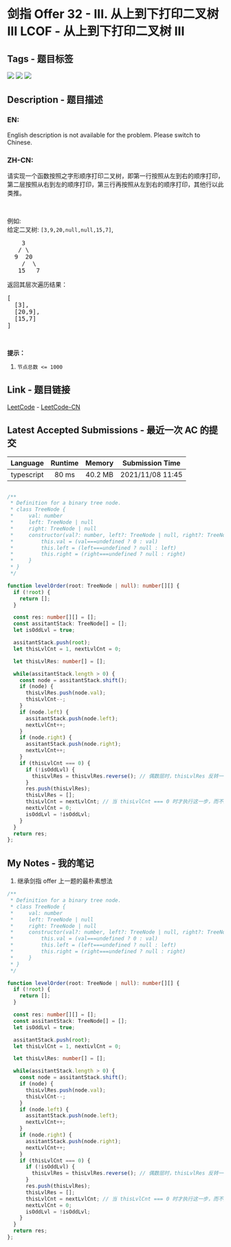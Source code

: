 
# 剑指 Offer 32 - III. 从上到下打印二叉树 III LCOF - 从上到下打印二叉树 III

## Tags - 题目标签

 <img src="https://img.shields.io/badge/Tree-树-blue.svg">   <img src="https://img.shields.io/badge/Breadth First Search-广度优先搜索-blue.svg">   <img src="https://img.shields.io/badge/Binary Tree-二叉树-blue.svg">  


## Description - 题目描述

### EN:
English description is not available for the problem. Please switch to Chinese.

### ZH-CN:
<p>请实现一个函数按照之字形顺序打印二叉树，即第一行按照从左到右的顺序打印，第二层按照从右到左的顺序打印，第三行再按照从左到右的顺序打印，其他行以此类推。</p>

<p>&nbsp;</p>

<p>例如:<br>
给定二叉树:&nbsp;<code>[3,9,20,null,null,15,7]</code>,</p>

<pre>    3
   / \
  9  20
    /  \
   15   7
</pre>

<p>返回其层次遍历结果：</p>

<pre>[
  [3],
  [20,9],
  [15,7]
]
</pre>

<p>&nbsp;</p>

<p><strong>提示：</strong></p>

<ol>
	<li><code>节点总数 &lt;= 1000</code></li>
</ol>



## Link - 题目链接

[LeetCode](https://leetcode.com/problems/cong-shang-dao-xia-da-yin-er-cha-shu-iii-lcof/description/)  -  [LeetCode-CN](https://leetcode.cn/problems/cong-shang-dao-xia-da-yin-er-cha-shu-iii-lcof/description/)
## Latest Accepted Submissions - 最近一次 AC 的提交


| Language | Runtime | Memory | Submission Time |
|:---:|:---:|:---:|:---:|
| typescript  | 80 ms | 40.2 MB | 2021/11/08 11:45 |

```typescript

/**
 * Definition for a binary tree node.
 * class TreeNode {
 *     val: number
 *     left: TreeNode | null
 *     right: TreeNode | null
 *     constructor(val?: number, left?: TreeNode | null, right?: TreeNode | null) {
 *         this.val = (val===undefined ? 0 : val)
 *         this.left = (left===undefined ? null : left)
 *         this.right = (right===undefined ? null : right)
 *     }
 * }
 */

function levelOrder(root: TreeNode | null): number[][] {
  if (!root) {
    return [];
  }

  const res: number[][] = [];
  const assitantStack: TreeNode[] = [];
  let isOddLvl = true;

  assitantStack.push(root);
  let thisLvlCnt = 1, nextLvlCnt = 0;

  let thisLvlRes: number[] = [];

  while(assitantStack.length > 0) {
    const node = assitantStack.shift();
    if (node) {
      thisLvlRes.push(node.val);
      thisLvlCnt--;
    }
    if (node.left) {
      assitantStack.push(node.left);
      nextLvlCnt++;
    }
    if (node.right) {
      assitantStack.push(node.right);
      nextLvlCnt++;
    }
    if (thisLvlCnt === 0) {
      if (!isOddLvl) {
        thisLvlRes = thisLvlRes.reverse(); // 偶数层时，thisLvlRes 反转一下即可
      }
      res.push(thisLvlRes);
      thisLvlRes = [];
      thisLvlCnt = nextLvlCnt; // 当 thisLvlCnt === 0 时才执行这一步，而不是每次循环开头都执行这一步
      nextLvlCnt = 0;
      isOddLvl = !isOddLvl;
    }
  }
  return res;
};

```
## My Notes - 我的笔记


1. 继承剑指 offer 上一题的最朴素想法
```typescript
/**
 * Definition for a binary tree node.
 * class TreeNode {
 *     val: number
 *     left: TreeNode | null
 *     right: TreeNode | null
 *     constructor(val?: number, left?: TreeNode | null, right?: TreeNode | null) {
 *         this.val = (val===undefined ? 0 : val)
 *         this.left = (left===undefined ? null : left)
 *         this.right = (right===undefined ? null : right)
 *     }
 * }
 */

function levelOrder(root: TreeNode | null): number[][] {
  if (!root) {
    return [];
  }

  const res: number[][] = [];
  const assitantStack: TreeNode[] = [];
  let isOddLvl = true;

  assitantStack.push(root);
  let thisLvlCnt = 1, nextLvlCnt = 0;

  let thisLvlRes: number[] = [];

  while(assitantStack.length > 0) {
    const node = assitantStack.shift();
    if (node) {
      thisLvlRes.push(node.val);
      thisLvlCnt--;
    }
    if (node.left) {
      assitantStack.push(node.left);
      nextLvlCnt++;
    }
    if (node.right) {
      assitantStack.push(node.right);
      nextLvlCnt++;
    }
    if (thisLvlCnt === 0) {
      if (!isOddLvl) {
        thisLvlRes = thisLvlRes.reverse(); // 偶数层时，thisLvlRes 反转一下即可
      }
      res.push(thisLvlRes);
      thisLvlRes = [];
      thisLvlCnt = nextLvlCnt; // 当 thisLvlCnt === 0 时才执行这一步，而不是每次循环开头都执行这一步
      nextLvlCnt = 0;
      isOddLvl = !isOddLvl;
    }
  }
  return res;
};
```

